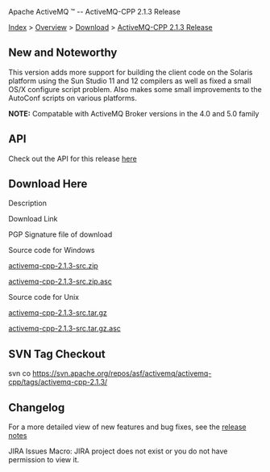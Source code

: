 Apache ActiveMQ ™ -- ActiveMQ-CPP 2.1.3 Release 

[Index](index.html) > [Overview](overview.html) > [Download](download.html) > [ActiveMQ-CPP 2.1.3 Release](activemq-cpp-213-release.html)

New and Noteworthy
------------------

This version adds more support for building the client code on the Solaris platform using the Sun Studio 11 and 12 compilers as well as fixed a small OS/X configure script problem. Also makes some small improvements to the AutoConf scripts on various platforms.

**NOTE:** Compatable with ActiveMQ Broker versions in the 4.0 and 5.0 family

API
---

Check out the API for this release [here](http://activemq.apache.org/cms/api_docs/activemqcpp-2.1.1)

Download Here
-------------

Description

Download Link

PGP Signature file of download

Source code for Windows

[activemq-cpp-2.1.3-src.zip](http://www.apache.org/dyn/closer.cgi/activemq/activemq-cpp/source/activemq-cpp-2.1.3-src.zip)

[activemq-cpp-2.1.3-src.zip.asc](http://www.apache.org/dist/activemq/activemq-cpp/source/activemq-cpp-2.1.3-src.zip.asc)

Source code for Unix

[activemq-cpp-2.1.3-src.tar.gz](http://www.apache.org/dyn/closer.cgi/activemq/activemq-cpp/source/activemq-cpp-2.1.3-src.tar.gz)

[activemq-cpp-2.1.3-src.tar.gz.asc](http://www.apache.org/dist/activemq/activemq-cpp/source/activemq-cpp-2.1.3-src.tar.gz.asc)

SVN Tag Checkout
----------------

svn co https://svn.apache.org/repos/asf/activemq/activemq-cpp/tags/activemq-cpp-2.1.3/

Changelog
---------

For a more detailed view of new features and bug fixes, see the [release notes](http://issues.apache.org/activemq/secure/ReleaseNote.jspa?projectId=11000&styleName=Html&version=11860)

JIRA Issues Macro: JIRA project does not exist or you do not have permission to view it.

 

